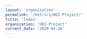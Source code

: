 ```yaml
---
layout: 'organization'
permalink: '/metrics/HDI-Project/'
title: 'Index'
organization: 'HDI-Project'
current_date: '2020-04-26'
---
```

